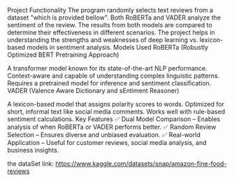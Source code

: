 Project Functionality
The program randomly selects text reviews from a dataset "which is provided bellow".
Both RoBERTa and VADER analyze the sentiment of the review.
The results from both models are compared to determine their effectiveness in different scenarios.
The project helps in understanding the strengths and weaknesses of deep learning vs. lexicon-based models in sentiment analysis.
Models Used
RoBERTa (Robustly Optimized BERT Pretraining Approach)

A transformer model known for its state-of-the-art NLP performance.
Context-aware and capable of understanding complex linguistic patterns.
Requires a pretrained model for inference and sentiment classification.
VADER (Valence Aware Dictionary and sEntiment Reasoner)

A lexicon-based model that assigns polarity scores to words.
Optimized for short, informal text like social media comments.
Works well with rule-based sentiment calculations.
Key Features
✅ Dual Model Comparison – Enables analysis of when RoBERTa or VADER performs better.
✅ Random Review Selection – Ensures diverse and unbiased evaluation.
✅ Real-world Application – Useful for customer reviews, social media analysis, and business insights.

the dataSet link:
https://www.kaggle.com/datasets/snap/amazon-fine-food-reviews
